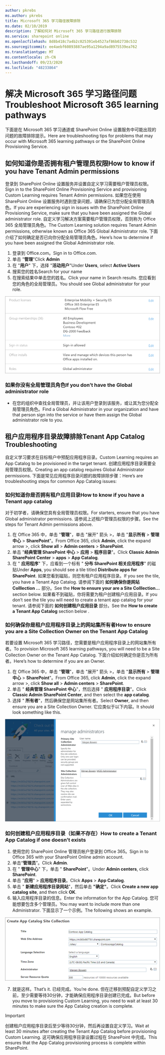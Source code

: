 ```yaml
---
author: pkrebs
ms.author: pkrebs
title: Microsoft 365 学习路径故障排除
ms.date: 02/10/2019
description: 了解如何对 Microsoft 365 学习路径进行故障排除
ms.service: sharepoint online
ms.openlocfilehash: 8d8b418c7a4b2c025391eb4527af86b02738c532
ms.sourcegitcommit: ee4aebf60893887ae95a1294a9ad8975539ea762
ms.translationtype: MT
ms.contentlocale: zh-CN
ms.lasthandoff: 09/23/2020
ms.locfileid: "48233864"
---
```

# <a name="troubleshoot-microsoft-365-learning-pathways"></a><span data-ttu-id="82060-103">解决 Microsoft 365 学习路径问题</span><span class="sxs-lookup"><span data-stu-id="82060-103">Troubleshoot Microsoft 365 learning pathways</span></span>

<span data-ttu-id="82060-104">下面是在 Microsoft 365 学习通道或 SharePoint Online 设置服务中可能出现的问题的故障排除提示。</span><span class="sxs-lookup"><span data-stu-id="82060-104">Here are troubleshooting tips for problems that may occur with Microsoft 365 learning pathways or the SharePoint Online Provisioning Service.</span></span>

## <a name="how-to-know-if-you-have-tenant-admin-permissions"></a><span data-ttu-id="82060-105">如何知道你是否拥有租户管理员权限</span><span class="sxs-lookup"><span data-stu-id="82060-105">How to know if you have Tenant Admin permissions</span></span>

<span data-ttu-id="82060-106">登录到 SharePoint Online 设置服务并设置自定义学习需要租户管理员权限。</span><span class="sxs-lookup"><span data-stu-id="82060-106">Sign in to the SharePoint Online Provisioning Service and provisioning Custom Learning requires Tenant Admin permissions.</span></span> <span data-ttu-id="82060-107">如果您在使用 SharePoint Online 设置服务时遇到登录问题，请确保已为您分配全局管理员角色。</span><span class="sxs-lookup"><span data-stu-id="82060-107">If you are experiencing sign in issues with the SharePoint Online Provisioning Service, make sure that you have been assigned the Global administrator role.</span></span> <span data-ttu-id="82060-108">自定义学习解决方案需要租户管理员权限，否则称为 Office 365 全局管理员角色。</span><span class="sxs-lookup"><span data-stu-id="82060-108">The Custom Learning solution requires Tenant Admin permissions, otherwise known as Office 365 Global Administrator role.</span></span> <span data-ttu-id="82060-109">下面介绍了如何确定是否已向你分配全局管理员角色。</span><span class="sxs-lookup"><span data-stu-id="82060-109">Here’s how to determine if you have been assigned the Global Administrator role.</span></span>

1.  <span data-ttu-id="82060-110">登录到 Office.com。</span><span class="sxs-lookup"><span data-stu-id="82060-110">Sign in to Office.com.</span></span>
2.  <span data-ttu-id="82060-111">单击 "**管理**"</span><span class="sxs-lookup"><span data-stu-id="82060-111">Click **Admin**</span></span>
3.  <span data-ttu-id="82060-112">在 "**用户**" 下，选择 "**活动用户**"</span><span class="sxs-lookup"><span data-stu-id="82060-112">Under **Users**, select **Active Users**</span></span>
4.  <span data-ttu-id="82060-113">搜索您的姓名</span><span class="sxs-lookup"><span data-stu-id="82060-113">Search for your name</span></span>
5.  <span data-ttu-id="82060-114">在搜索结果中单击您的姓名。</span><span class="sxs-lookup"><span data-stu-id="82060-114">Click your name in Search results.</span></span> <span data-ttu-id="82060-115">您应看到您的角色的全局管理员。</span><span class="sxs-lookup"><span data-stu-id="82060-115">You should see Global administrator for your role.</span></span>

![cg-globaladminrole.png](media/cg-globaladminrole.png)

### <a name="if-you-dont-have-the-global-administrator-role"></a><span data-ttu-id="82060-117">如果你没有全局管理员角色</span><span class="sxs-lookup"><span data-stu-id="82060-117">If you don’t have the Global administrator role</span></span>
- <span data-ttu-id="82060-118">在您的组织中查找全局管理员，并让该用户登录到该服务，或让其为您分配全局管理员角色。</span><span class="sxs-lookup"><span data-stu-id="82060-118">Find a Global Administrator in your organization and have that person sign into the service or have them assign the Global administrator role to you.</span></span>

## <a name="tenant-app-catalog-troubleshooting"></a><span data-ttu-id="82060-119">租户应用程序目录故障排除</span><span class="sxs-lookup"><span data-stu-id="82060-119">Tenant App Catalog Troubleshooting</span></span>
<span data-ttu-id="82060-120">自定义学习要求在目标租户中预配应用程序目录。</span><span class="sxs-lookup"><span data-stu-id="82060-120">Custom Learning requires an App Catalog to be provisioned in the target tenant.</span></span> <span data-ttu-id="82060-121">创建应用程序目录需要全局管理员权限。</span><span class="sxs-lookup"><span data-stu-id="82060-121">Creating an app catalog requires Global Administrator permissions.</span></span> <span data-ttu-id="82060-122">下面是常见应用程序目录问题的故障排除步骤：</span><span class="sxs-lookup"><span data-stu-id="82060-122">Here’s are troubleshooting steps for common App Catalog issues:</span></span>

### <a name="how-to-know-if-you-have-a-tenant-app-catalog"></a><span data-ttu-id="82060-123">如何知道你是否拥有租户应用目录</span><span class="sxs-lookup"><span data-stu-id="82060-123">How to know if you have a Tenant app catalog</span></span> 
<span data-ttu-id="82060-124">对于初学者，请确保您具有全局管理员权限。</span><span class="sxs-lookup"><span data-stu-id="82060-124">For starters, ensure that you have Global administrator permissions.</span></span> <span data-ttu-id="82060-125">请参阅上述租户管理员权限的步骤。</span><span class="sxs-lookup"><span data-stu-id="82060-125">See the steps for Tenant Admin permissions above.</span></span>

1. <span data-ttu-id="82060-126">在 Office 365 中，单击 "**管理**"，单击 "展开" 箭头 >，单击 "**显示所有**  >  **管理中心**  >  **SharePoint**"。</span><span class="sxs-lookup"><span data-stu-id="82060-126">From Office 365, click **Admin**, click the expand arrow >, click **Show all** > **Admin centers** > **SharePoint**.</span></span>
2. <span data-ttu-id="82060-127">单击 "**经典管理 SharePoint 中心**  >  **应用**  >  **程序目录**"。</span><span class="sxs-lookup"><span data-stu-id="82060-127">Click **Classic Admin SharePoint Center** > **apps** > **App Catalog**.</span></span>
3. <span data-ttu-id="82060-128">在 " **应用程序**" 下，应看到一个标有 " **分布 SharePoint 相关应用程序**" 的磁贴</span><span class="sxs-lookup"><span data-stu-id="82060-128">Under **Apps**, you should see a tile titled **Distribute apps for SharePoint**.</span></span> <span data-ttu-id="82060-129">如果您看到磁贴，则您有租户应用程序目录。</span><span class="sxs-lookup"><span data-stu-id="82060-129">If you see the tile, you have a Tenant App Catalog.</span></span> <span data-ttu-id="82060-130">请参阅下面的 **如何确保你是网站 Colllection ...** 部分。</span><span class="sxs-lookup"><span data-stu-id="82060-130">See the **How to ensure your are a Site Colllection...** section below.</span></span> <span data-ttu-id="82060-131">如果看不到磁贴，你将需要为租户创建租户应用目录。</span><span class="sxs-lookup"><span data-stu-id="82060-131">If you don’t see the tile you will need to create a tenant app catalog for your tenant.</span></span> <span data-ttu-id="82060-132">请参阅下面的 **如何创建租户应用目录** 部分。</span><span class="sxs-lookup"><span data-stu-id="82060-132">See the **How to create a Tenant App Catalog** section below .</span></span>

### <a name="how-to-ensure-you-are-a-site-collection-owner-on-the-tenant-app-catalog"></a><span data-ttu-id="82060-133">如何确保你是租户应用程序目录上的网站集所有者</span><span class="sxs-lookup"><span data-stu-id="82060-133">How to ensure you are a Site Collection Owner on the Tenant App Catalog</span></span> 
<span data-ttu-id="82060-134">若要设置 Microsoft 365 学习路径，您需要是租户应用程序目录上的网站集所有者。</span><span class="sxs-lookup"><span data-stu-id="82060-134">To provision Microsoft 365 learning pathways, you will need to be a Site Collection Owner on the Tenant App Catalog.</span></span> <span data-ttu-id="82060-135">下面介绍如何确定你是否为所有者。</span><span class="sxs-lookup"><span data-stu-id="82060-135">Here’s how to determine if you are an Owner.</span></span>

1. <span data-ttu-id="82060-136">在 Office 365 中，单击 "**管理**"，单击 "展开" 箭头 >，单击 "**显示所有**  >  **管理中心**  >  **SharePoint**"。</span><span class="sxs-lookup"><span data-stu-id="82060-136">From Office 365, click **Admin**, click the expand arrow >, click **Show all** > **Admin centers** > **SharePoint**.</span></span>
2. <span data-ttu-id="82060-137">单击 " **经典管理 SharePoint 中心**"，然后选择 " **应用程序目录**"。</span><span class="sxs-lookup"><span data-stu-id="82060-137">Click **Classic Admin SharePoint Center**, and then select the **app catalog**.</span></span>
3. <span data-ttu-id="82060-138">选择 " **所有者**"，然后确保您是网站集所有者。</span><span class="sxs-lookup"><span data-stu-id="82060-138">Select **Owner**, and then ensure you are a Site Collection Owner.</span></span> <span data-ttu-id="82060-139">它应类似于以下内容。</span><span class="sxs-lookup"><span data-stu-id="82060-139">It should look something like this.</span></span>
 
![cg-sitecollectionowner.png](media/cg-sitecollectionowner.png)

### <a name="how-to-create-a-tenant-app-catalog-if-one-doesnt-exists"></a><span data-ttu-id="82060-141">如何创建租户应用程序目录（如果不存在）</span><span class="sxs-lookup"><span data-stu-id="82060-141">How to create a Tenant App Catalog if one doesn’t exists</span></span> 
1. <span data-ttu-id="82060-142">使用您的 SharePoint Online 管理员帐户登录到 Office 365。</span><span class="sxs-lookup"><span data-stu-id="82060-142">Sign in to Office 365 with your SharePoint Online admin account.</span></span>
2. <span data-ttu-id="82060-143">单击“**管理员**”。</span><span class="sxs-lookup"><span data-stu-id="82060-143">Click **Admin**.</span></span>
3. <span data-ttu-id="82060-144">在 " **管理中心**" 下，单击 " **SharePoint**"。</span><span class="sxs-lookup"><span data-stu-id="82060-144">Under **Admin centers**, click **SharePoint**.</span></span> 
4. <span data-ttu-id="82060-145">单击 "**应用**"  >  **应用程序目录**。</span><span class="sxs-lookup"><span data-stu-id="82060-145">Click **Apps** > **App Catalog**.</span></span>
5. <span data-ttu-id="82060-146">单击 " **新建应用程序目录网站**"，然后单击 **"确定"**。</span><span class="sxs-lookup"><span data-stu-id="82060-146">Click **Create a new app catalog site**, and then click **OK**.</span></span> 
6.  <span data-ttu-id="82060-147">输入应用程序目录的信息。</span><span class="sxs-lookup"><span data-stu-id="82060-147">Enter the information for the App Catalog.</span></span> <span data-ttu-id="82060-148">您可能想要包含多个管理员。</span><span class="sxs-lookup"><span data-stu-id="82060-148">You may want to include more than one Administrator.</span></span> <span data-ttu-id="82060-149">下面显示了一个示例。</span><span class="sxs-lookup"><span data-stu-id="82060-149">The following shows an example.</span></span>  

![cg-appcatalogfinish.png](media/cg-appcatalogfinish.png)

7.  <span data-ttu-id="82060-151">就是这样。</span><span class="sxs-lookup"><span data-stu-id="82060-151">That’s it.</span></span> <span data-ttu-id="82060-152">已经完成。</span><span class="sxs-lookup"><span data-stu-id="82060-152">You’re done.</span></span> <span data-ttu-id="82060-153">但在迁移到预配自定义学习之前，至少需要等待30分钟，才能确保应用程序目录创建已完成。</span><span class="sxs-lookup"><span data-stu-id="82060-153">But before you move to provisioning Custom Learning, you need to wait at least 30 minutes to make sure the App Catalog creation is complete.</span></span> 

> [!IMPORTANT]
> <span data-ttu-id="82060-154">创建租户应用程序目录后至少等待30分钟，然后再设置自定义学习。</span><span class="sxs-lookup"><span data-stu-id="82060-154">Wait at least 30 minutes after creating the Tenant App Catalog before provisioning Custom Learning.</span></span> <span data-ttu-id="82060-155">这可确保应用程序目录设置过程在 SharePoint 中完成。</span><span class="sxs-lookup"><span data-stu-id="82060-155">This ensures that the App Catalog provisioning process is complete within SharePoint.</span></span> 